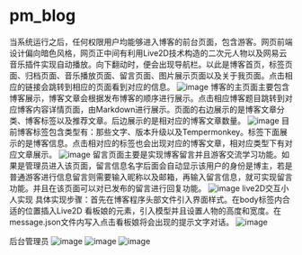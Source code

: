 # pm_blog
当系统运行之后，任何权限用户均能够进入博客的前台页面，包含游客。网页前端设计偏向暗色风格，网页正中间有利用Live2D技术构造的二次元人物以及网易云音乐插件实现自动播放。向下翻动时，便会出现导航栏。以此是博客首页，标签页面、归档页面、音乐播放页面、留言页面、图片展示页面以及关于我页面。点击相应的链接会跳转到相应的页面看到对应的信息。
![image](https://user-images.githubusercontent.com/43785374/157373807-1c756de8-bd96-4a0e-97b6-8925874aabec.png)
博客的主页面主要包含博客展示，博客文章会根据发布博客的顺序进行展示。点击相应博客题目跳转到对应博客内容详情页面，由Markdown进行展示。页面的右边展示的是博客文章分类、博客标签以及推荐文章。后边展示的是相对应的博客文章数量。
![image](https://user-images.githubusercontent.com/43785374/157373845-0192a24d-ecad-49d5-8ce0-e5c84035fd5a.png)
目前博客标签包含类型有：那些文字、版本升级以及Tempermonkey。标签下面展示的是博客信息。点击相对应的标签也会出现对应的博客文章，相对应类型下有对应文章展示。
![image](https://user-images.githubusercontent.com/43785374/157373876-960bacb2-6df2-41fd-875b-e833049556c4.png)
留言页面主要是实现博客留言并且游客交流学习功能。如果是管理员进入该页面，留言信息名字后面会自动显示该用户的身份是博主，若是普通游客进行信息留言则需要输入昵称以及邮箱，再输入留言信息，就可实现留言功能。并且在该页面可以对已发布的留言进行回复功能。
![image](https://user-images.githubusercontent.com/43785374/157373922-c87168fc-c03b-40c6-ac4b-2160c273f6c8.png)
live2D交互小人实现
具体实现步骤：首先在博客程序头部文件引入界面样式。在body标签内合适的位置插入Live2D 看板娘的元素，引入模型并且设置人物的高度和宽度。在message.json文件内写入点击看板娘将会出现的提示文字对话。
![image](https://user-images.githubusercontent.com/43785374/157374020-e54a4a67-beb1-41b3-a3d1-614b2d37ee9b.png)

后台管理员
![image](https://user-images.githubusercontent.com/43785374/157374107-74a422a7-66e1-471d-b1d5-8e47b00bf062.png)
![image](https://user-images.githubusercontent.com/43785374/157374122-a0edfe32-7b40-4ff5-990e-bb35946a17ec.png)
![image](https://user-images.githubusercontent.com/43785374/157374129-6b3e9d14-b8aa-468b-86a3-e9277204dfc0.png)
